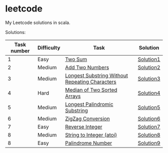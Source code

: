 # leetcode
My Leetcode solutions in scala.

Solutions:

| Task number | Difficulty | Task     | Solution |
| ----------- | ---------- | -------- | -------- |
| 1  | Easy   | [Two Sum](src/resources/Task1.md) | [Solution1](src/main/scala/Solution1.scala) |
| 2  | Medium | [Add Two Numbers](src/resources/Task2.md) | [Solution2](src/main/scala/Solution2.scala) |
| 3  | Medium | [Longest Substring Without Repeating Characters](src/resources/Task3.md) | [Solution3](src/main/scala/Solution3.scala) |
| 4  | Hard   | [Median of Two Sorted Arrays](src/resources/Task4.md) | [Solution4](src/main/scala/Solution4.scala) |
| 5  | Medium | [Longest Palindromic Substring](src/resources/Task5.md) | [Solution5](src/main/scala/Solution5.scala) |
| 6  | Medium | [ZigZag Conversion](src/resources/Task6.md) | [Solution6](src/main/scala/Solution6.scala) |
| 7  | Easy   | [Reverse Integer](src/resources/Task7.md) | [Solution7](src/main/scala/Solution7.scala) |
| 8  | Medium | [String to Integer (atoi)](src/resources/Task8.md) | [Solution8](src/main/scala/Solution8.scala) |
| 8  | Easy   | [Palindrome Number](src/resources/Task9.md) | [Solution9](src/main/scala/Solution9.scala) |

